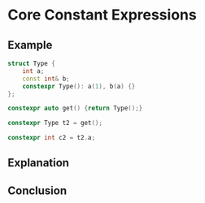 # Core Constant Expressions
## Example

```C++
struct Type {
    int a;
    const int& b;
    constexpr Type(): a(1), b(a) {}
};

constexpr auto get() {return Type();}

constexpr Type t2 = get();

constexpr int c2 = t2.a;
```
## Explanation

## Conclusion


